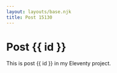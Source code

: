```yaml
---
layout: layouts/base.njk
title: Post 15130
---
```


# Post {{ id }}

This is post {{ id }} in my Eleventy project.
